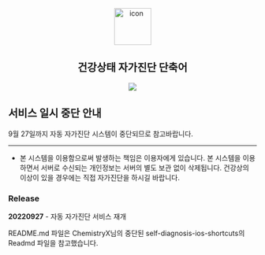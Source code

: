 <div align="center">
  <img width="75" src="https://play-lh.googleusercontent.com/cKIPifwuWHrwrYg2A-fTj2hzQypTfVXFU4SYGZzvx-nGvCpJTDNkrlUfuGCNZwlAXA" alt="icon" align="center">

  <h2>건강상태 자가진단 단축어</h2>
  <a href="https://toss.me/devlsj" title="개발자 후원하러 가기">
    <img src="https://img.shields.io/badge/Buy%20me%20a%20coffee-FFDD00?style=flat-square&logo=buymeacoffee&logoColor=black">
  </a>
</div>

## 서비스 일시 중단 안내

9월 27일까지 자동 자가진단 시스템이 중단되므로 참고바랍니다.

<hr />

- 본 시스템을 이용함으로써 발생하는 책임은 이용자에게 있습니다. 본 시스템을 이용하면서 서버로 수신되는 개인정보는 서버의 별도 보관 없이 삭제됩니다. 건강상의 이상이 있을 경우에는 직접 자가진단을 하시길 바랍니다. 

### Release
**20220927** - 자동 자가진단 서비스 재개

README.md 파일은 ChemistryX님의 중단된 self-diagnosis-ios-shortcuts의 Readmd 파일을 참고했습니다.
